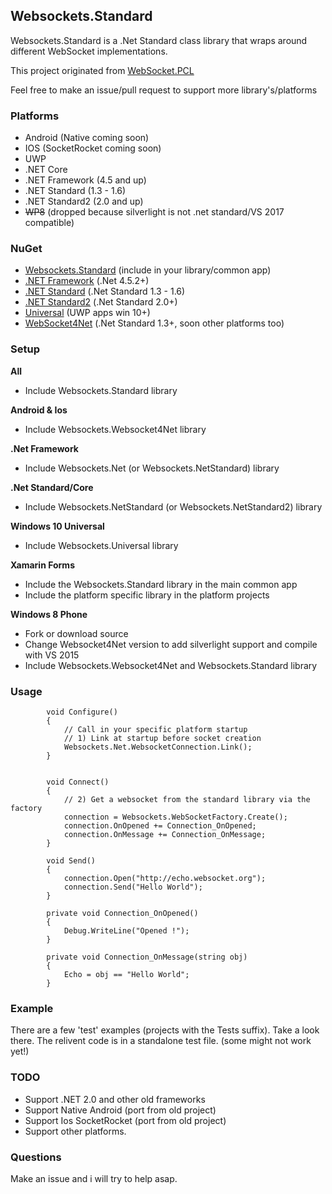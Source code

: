## Websockets.Standard

Websockets.Standard is a .Net Standard class library that wraps around different WebSocket implementations.

This project originated from [WebSocket.PCL](https://github.com/NVentimiglia/WebSocket.PCL)

Feel free to make an issue/pull request to support more library's/platforms

### Platforms

- Android (Native coming soon)
- IOS (SocketRocket coming soon)
- UWP
- .NET Core 
- .NET Framework (4.5 and up)
- .NET Standard (1.3 - 1.6)
- .NET Standard2 (2.0 and up)
- ~~WP8~~ (dropped because silverlight is not .net standard/VS 2017 compatible)


### NuGet

- [Websockets.Standard](https://www.nuget.org/packages/Websockets.Standard/) (include in your library/common app)
- [.NET Framework](https://www.nuget.org/packages/Websockets.Net/) (.Net 4.5.2+)
- [.NET Standard](https://www.nuget.org/packages/Websockets.NetStandard/) (.Net Standard 1.3 - 1.6)
- [.NET Standard2](https://www.nuget.org/packages/Websockets.NetStandard2/) (.Net Standard 2.0+)
- [Universal](https://www.nuget.org/packages/Websockets.Universal/) (UWP apps win 10+)
- [WebSocket4Net](https://www.nuget.org/packages/Websockets.WebSocket4Net/) (.Net Standard 1.3+, soon other platforms too)

### Setup

**All**
- Include Websockets.Standard library

**Android & Ios**
- Include Websockets.Websocket4Net library

**.Net Framework**
- Include Websockets.Net (or Websockets.NetStandard) library

**.Net Standard/Core**
- Include Websockets.NetStandard (or Websockets.NetStandard2) library

**Windows 10 Universal**
- Include Websockets.Universal library

**Xamarin Forms**
- Include the Websockets.Standard library in the main common app
- Include the platform specific library in the platform projects

**Windows 8 Phone**
- Fork or download source
- Change Websocket4Net version to add silverlight support and compile with VS 2015
- Include Websockets.Websocket4Net and Websockets.Standard library


### Usage

`````
        void Configure()
        {
            // Call in your specific platform startup            
            // 1) Link at startup before socket creation
            Websockets.Net.WebsocketConnection.Link();
        }
        
        
        void Connect()
        {
            // 2) Get a websocket from the standard library via the factory
            connection = Websockets.WebSocketFactory.Create();
            connection.OnOpened += Connection_OnOpened;
            connection.OnMessage += Connection_OnMessage;
        }

        void Send()
        {            
            connection.Open("http://echo.websocket.org");
            connection.Send("Hello World");
        }

        private void Connection_OnOpened()
        {
            Debug.WriteLine("Opened !");
        }

        private void Connection_OnMessage(string obj)
        {
            Echo = obj == "Hello World";
        }
`````

### Example

There are a few 'test' examples (projects with the Tests suffix). Take a look there. The relivent code is in a standalone test file. (some might not work yet!)

### TODO

- Support .NET 2.0 and other old frameworks
- Support Native Android (port from old project)
- Support Ios SocketRocket (port from old project)
- Support other platforms.


### Questions

Make an issue and i will try to help asap.
